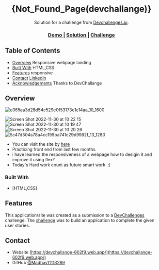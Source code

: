 <!-- Please update value in the {}  -->

<h1 align="center">{Not_Found_Page(devchallange)}</h1>

<div align="center">
   Solution for a challenge from  <a href="http://devchallenges.io" target="_blank">Devchallenges.io</a>.
</div>

<div align="center">
  <h3>
    <a href="https://{https://page-404-not-found-1bce9.web.app/}">
      Demo
    </a>
    <span> | </span>
    <a href="https://{https://page-404-not-found-1bce9.web.app/}">
      Solution
    </a>
    <span> | </span>
    <a href="https://devchallenges.io/challenges/wBunSb7FPrIepJZAg0sY">
      Challenge
    </a>
  </h3>
</div>

<!-- TABLE OF CONTENTS -->

## Table of Contents

- [Overview](#overview)
  Responsive webpage landing 
- [Built With](#built-with)
  HTML,CSS
- [Features](#features)
  responsive
- [Contact](#contact)
  <a href="https://www.linkedin.com/in/madhav-narayan-297275253//}">
      Linkedin
    </a>
- [Acknowledgements](#acknowledgements)
    Thanks to DevChallange
<!-- OVERVIEW -->

## Overview
![e065aa3d28d54c529e0f53173e1e14aa_10_1600](https://user-images.githubusercontent.com/108564689/204718842-e0cffa6d-1349-4e8b-8a55-cda051c83e77.jpg)

![Screen Shot 2022-11-30 at 10 22 15](https://user-images.githubusercontent.com/108564689/204718786-efb2049f-2b97-4d36-ad24-77966de93db6.png)
![Screen Shot 2022-11-30 at 10 19 47](https://user-images.githubusercontent.com/108564689/204718823-b2f6ed43-e0c6-4554-8b45-b253f682d68a.png)
![Screen Shot 2022-11-30 at 10 20 26](https://user-images.githubusercontent.com/108564689/204718827-5429cb97-f25f-4942-a8d4-0814bf423f5e.png)
![5c47d504a78a4cc199ba741c29d9982f_13_1280](https://user-images.githubusercontent.com/108564689/204718832-0054b999-702e-4ff6-a203-0eb0c16c8b71.jpg)


- You can visit the site by <a href="https://{https://page-404-not-found-1bce9.web.app/}">here</a>
- Practicing front end from last few months.
- i have learned the responsiveness of a webpage how to desigin it and improve it using flex?
- Today's Hard work count as future smart work. :)

### Built With

<!-- This section should list any major frameworks that you built your project using. Here are a few examples.-->

- [HTML,CSS]


## Features

<!-- List the features of your application or follow the template. Don't share the figma file here :) -->

This application/site was created as a submission to a [DevChallenges](https://devchallenges.io/challenges) challenge. The [challenge](https://devchallenges.io/challenges/wBunSb7FPrIepJZAg0sY) was to build an application to complete the given user stories.



## Contact

- Website [https://devchallange-602f9.web.app/](https://devchallange-602f9.web.app/)
- GitHub [@Madhav11113289](https://github.com/Madhav11113289)

